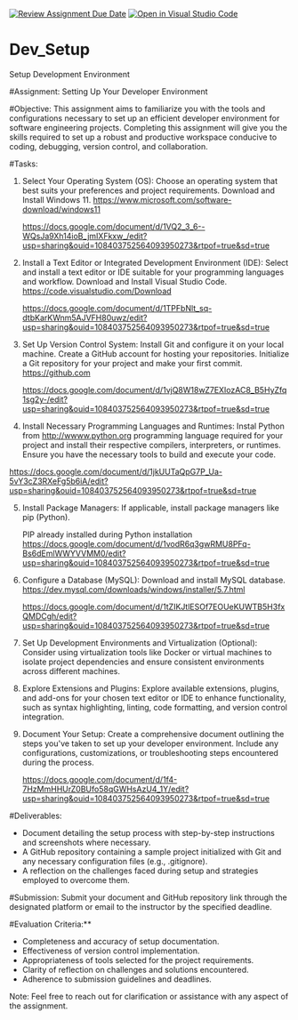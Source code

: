 [![Review Assignment Due Date](https://classroom.github.com/assets/deadline-readme-button-22041afd0340ce965d47ae6ef1cefeee28c7c493a6346c4f15d667ab976d596c.svg)](https://classroom.github.com/a/vbnbTt5m)
[![Open in Visual Studio Code](https://classroom.github.com/assets/open-in-vscode-2e0aaae1b6195c2367325f4f02e2d04e9abb55f0b24a779b69b11b9e10269abc.svg)](https://classroom.github.com/online_ide?assignment_repo_id=15278144&assignment_repo_type=AssignmentRepo)
# Dev_Setup
Setup Development Environment

#Assignment: Setting Up Your Developer Environment

#Objective:
This assignment aims to familiarize you with the tools and configurations necessary to set up an efficient developer environment for software engineering projects. Completing this assignment will give you the skills required to set up a robust and productive workspace conducive to coding, debugging, version control, and collaboration.

#Tasks:

1. Select Your Operating System (OS):
   Choose an operating system that best suits your preferences and project requirements. Download and Install Windows 11. https://www.microsoft.com/software-download/windows11

   https://docs.google.com/document/d/1VQ2_3_6--WQsJa9Xh14ioB_jmIXFkxw_/edit?usp=sharing&ouid=108403752564093950273&rtpof=true&sd=true

2. Install a Text Editor or Integrated Development Environment (IDE):
   Select and install a text editor or IDE suitable for your programming languages and workflow. Download and Install Visual Studio Code. https://code.visualstudio.com/Download

   https://docs.google.com/document/d/1TPFbNlt_sq-dtbKarKWnm5AJVFH80uwz/edit?usp=sharing&ouid=108403752564093950273&rtpof=true&sd=true
   
3. Set Up Version Control System:
   Install Git and configure it on your local machine. Create a GitHub account for hosting your repositories. Initialize a Git repository for your project and make your first commit. https://github.com

   https://docs.google.com/document/d/1vjQ8W18wZ7EXIozAC8_B5HyZfq1sg2y-/edit?usp=sharing&ouid=108403752564093950273&rtpof=true&sd=true

4. Install Necessary Programming Languages and Runtimes:
  Instal Python from http://wwww.python.org programming language required for your project and install their respective compilers, interpreters, or runtimes. Ensure you have the necessary tools to build and execute your code.

  https://docs.google.com/document/d/1jkUUTaQpG7P_Ua-5vY3cZ3RXeFg5b6iA/edit?usp=sharing&ouid=108403752564093950273&rtpof=true&sd=true

5. Install Package Managers:
   If applicable, install package managers like pip (Python).

   PIP already installed during Python installation
   https://docs.google.com/document/d/1vodR6q3gwRMU8PFq-Bs6dEmlWWYVVMM0/edit?usp=sharing&ouid=108403752564093950273&rtpof=true&sd=true

6. Configure a Database (MySQL):
   Download and install MySQL database. https://dev.mysql.com/downloads/windows/installer/5.7.html

   https://docs.google.com/document/d/1tZIKJtlESOf7EOUeKUWTB5H3fxQMDCgh/edit?usp=sharing&ouid=108403752564093950273&rtpof=true&sd=true

7. Set Up Development Environments and Virtualization (Optional):
   Consider using virtualization tools like Docker or virtual machines to isolate project dependencies and ensure consistent environments across different machines.

8. Explore Extensions and Plugins:
   Explore available extensions, plugins, and add-ons for your chosen text editor or IDE to enhance functionality, such as syntax highlighting, linting, code formatting, and version control integration.

9. Document Your Setup:
    Create a comprehensive document outlining the steps you've taken to set up your developer environment. Include any configurations, customizations, or troubleshooting steps encountered during the process. 

    https://docs.google.com/document/d/1f4-7HzMmHHUrZ0BUfo58qGWHsAzU4_1Y/edit?usp=sharing&ouid=108403752564093950273&rtpof=true&sd=true

#Deliverables:
- Document detailing the setup process with step-by-step instructions and screenshots where necessary.
- A GitHub repository containing a sample project initialized with Git and any necessary configuration files (e.g., .gitignore).
- A reflection on the challenges faced during setup and strategies employed to overcome them.

#Submission:
Submit your document and GitHub repository link through the designated platform or email to the instructor by the specified deadline.

#Evaluation Criteria:**
- Completeness and accuracy of setup documentation.
- Effectiveness of version control implementation.
- Appropriateness of tools selected for the project requirements.
- Clarity of reflection on challenges and solutions encountered.
- Adherence to submission guidelines and deadlines.

Note: Feel free to reach out for clarification or assistance with any aspect of the assignment.
